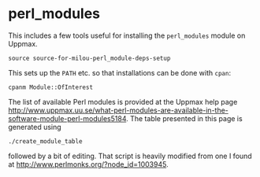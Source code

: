 # perl_modules

This includes a few tools useful for installing the `perl_modules` module on Uppmax.

    source source-for-milou-perl_module-deps-setup

This sets up the `PATH` etc. so that installations can be done with `cpan`:

    cpanm Module::OfInterest

The list of available Perl modules is provided at the Uppmax help page
<http://www.uppmax.uu.se/what-perl-modules-are-available-in-the-software-module-perl-modules5184>.
The table presented in this page is generated using

    ./create_module_table

followed by a bit of editing.  That script is heavily modified from one I found
at <http://www.perlmonks.org/?node_id=1003945>.

